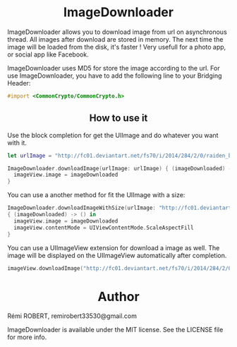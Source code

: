 <p align="center">
  <h1 align="center">ImageDownloader</h1>
</p>

ImageDownloader allows you to download image from url on asynchronous thread.
All images after download are stored in memory.
The next time the image will be loaded from the disk, it's faster ! Very usefull for a photo app, or social app like Facebook.

ImageDownloader uses MD5 for store the image according to the url.
For use ImageDownloader, you have to add the following line to your Bridging Header:

```Objective-c
#import <CommonCrypto/CommonCrypto.h>
```


<p align="center">
  <h2 align="center">How to use it</h2>
</p>

Use the block completion for get the UIImage and do whatever you want with it.

```Swift
let urlImage = "http://fc01.deviantart.net/fs70/i/2014/284/2/0/raiden_by_keprion-d82epij.jpg"

ImageDownloader.downloadImage(urlImage: urlImage) { (imageDownloaded) -> () in
  imageView.image = imageDownloaded
}
```

You can use a another method for fit the UIImage with a size:

```Swift
ImageDownloader.downloadImageWithSize(urlImage: "http://fc01.deviantart.net/fs70/i/2014/284/2/0/raiden_by_keprion-d82epij.jpg", sizeImage: CGSizeMake(200, 200))
{ (imageDownloaded) -> () in
  imageView.image = imageDownloaded
  imageView.contentMode = UIViewContentMode.ScaleAspectFill
}
```

You can use a UIImageView extension for download a image as well. The image will be displayed on the UIImageView automatically after completion.

```Swift
imageView.downloadImage("http://fc01.deviantart.net/fs70/i/2014/284/2/0/raiden_by_keprion-d82epij.jpg")
```

<h1 align="center">Author</h1>
Rémi ROBERT, remirobert33530@gmail.com

ImageDownloader is available under the MIT license. See the LICENSE file for more info.
